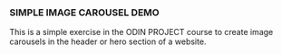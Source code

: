 ### SIMPLE IMAGE CAROUSEL DEMO
This is a simple exercise in the ODIN PROJECT course to create image carousels in the header or hero section of a website.
